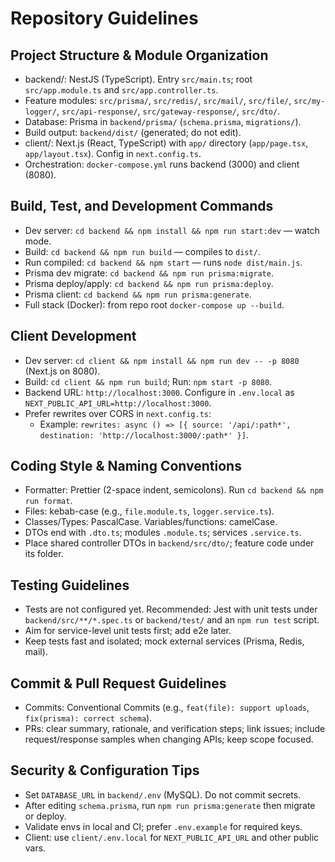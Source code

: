 # Repository Guidelines

## Project Structure & Module Organization
- backend/: NestJS (TypeScript). Entry `src/main.ts`; root `src/app.module.ts` and `src/app.controller.ts`.
- Feature modules: `src/prisma/`, `src/redis/`, `src/mail/`, `src/file/`, `src/my-logger/`, `src/api-response/`, `src/gateway-response/`, `src/dto/`.
- Database: Prisma in `backend/prisma/` (`schema.prisma`, `migrations/`).
- Build output: `backend/dist/` (generated; do not edit).
- client/: Next.js (React, TypeScript) with `app/` directory (`app/page.tsx`, `app/layout.tsx`). Config in `next.config.ts`.
- Orchestration: `docker-compose.yml` runs backend (3000) and client (8080).

## Build, Test, and Development Commands
- Dev server: `cd backend && npm install && npm run start:dev` — watch mode.
- Build: `cd backend && npm run build` — compiles to `dist/`.
- Run compiled: `cd backend && npm start` — runs `node dist/main.js`.
- Prisma dev migrate: `cd backend && npm run prisma:migrate`.
- Prisma deploy/apply: `cd backend && npm run prisma:deploy`.
- Prisma client: `cd backend && npm run prisma:generate`.
- Full stack (Docker): from repo root `docker-compose up --build`.

## Client Development
- Dev server: `cd client && npm install && npm run dev -- -p 8080` (Next.js on 8080).
- Build: `cd client && npm run build`; Run: `npm start -p 8080`.
- Backend URL: `http://localhost:3000`. Configure in `.env.local` as `NEXT_PUBLIC_API_URL=http://localhost:3000`.
- Prefer rewrites over CORS in `next.config.ts`:
  - Example: `rewrites: async () => [{ source: '/api/:path*', destination: 'http://localhost:3000/:path*' }]`.

## Coding Style & Naming Conventions
- Formatter: Prettier (2-space indent, semicolons). Run `cd backend && npm run format`.
- Files: kebab-case (e.g., `file.module.ts`, `logger.service.ts`).
- Classes/Types: PascalCase. Variables/functions: camelCase.
- DTOs end with `.dto.ts`; modules `.module.ts`; services `.service.ts`.
- Place shared controller DTOs in `backend/src/dto/`; feature code under its folder.

## Testing Guidelines
- Tests are not configured yet. Recommended: Jest with unit tests under `backend/src/**/*.spec.ts` or `backend/test/` and an `npm run test` script.
- Aim for service-level unit tests first; add e2e later.
- Keep tests fast and isolated; mock external services (Prisma, Redis, mail).

## Commit & Pull Request Guidelines
- Commits: Conventional Commits (e.g., `feat(file): support uploads`, `fix(prisma): correct schema`).
- PRs: clear summary, rationale, and verification steps; link issues; include request/response samples when changing APIs; keep scope focused.

## Security & Configuration Tips
- Set `DATABASE_URL` in `backend/.env` (MySQL). Do not commit secrets.
- After editing `schema.prisma`, run `npm run prisma:generate` then migrate or deploy.
- Validate envs in local and CI; prefer `.env.example` for required keys.
 - Client: use `client/.env.local` for `NEXT_PUBLIC_API_URL` and other public vars.
